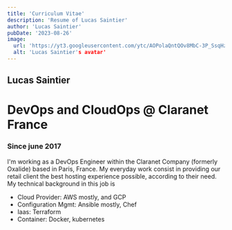 ```yaml
---
title: 'Curriculum Vitae'
description: 'Resume of Lucas Saintier'
author: 'Lucas Saintier'
pubDate: '2023-08-26'
image:
  url: 'https://yt3.googleusercontent.com/ytc/AOPolaQntQOv8MbC-3P_SsqHznjUskCyEQpMupxDO-5Kpw=s900-c-k-c0x00ffffff-no-rj'
  alt: 'Lucas Saintier's avatar'
---
```

## Lucas Saintier
# DevOps and CloudOps @ Claranet France

### Since june 2017
I'm working as a DevOps Engineer within the Claranet Company (formerly Oxalide) based in Paris, France. My everyday work consist in providing our retail client the best hosting experience possible, according to their need.
My technical background in this job is

* Cloud Provider: AWS mostly, and GCP
* Configuration Mgmt: Ansible mostly, Chef
* Iaas: Terraform
* Container: Docker, kubernetes



